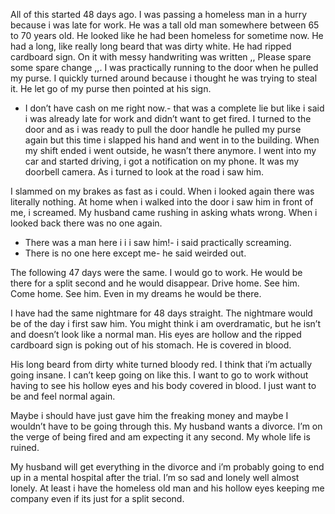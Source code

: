 All of this started 48 days ago.
I was passing a homeless man in a hurry because i was late for work.
He was a tall old man somewhere between 65 to 70 years old.
He looked like he had been homeless for sometime now.
He had a long, like really long beard that was dirty white. 
He had ripped cardboard sign. On it with messy handwriting was written 
,, Please spare some spare change ,,.
I was practically running to the door when he pulled my purse. 
I quickly turned around because i thought he was trying to steal it.
He let go of my purse then pointed at his sign.

- I don’t have cash on me right now.- that was a complete lie but like i said i was already late for work and didn’t want to get fired. I turned to the door and as i was ready to pull the door handle he pulled my purse again but this time i slapped his hand and went in to the building.
When my shift ended i went outside, he wasn’t there anymore.
I went into my car and started driving, i got a notification on my phone. It was my doorbell camera.
 As i turned to look at the road i saw him.

I slammed on my brakes as fast as i could. When i looked again there was literally nothing.
At home when i walked into the door i saw him in front of me, i screamed.
My husband came rushing in asking whats wrong.
When i looked back there was no one again.

- There was a man here i i i saw him!- i said practically screaming.
- There is no one here except me- he said weirded out.


The following 47 days were the same.
I would go to work. He would be there for a split second and he would disappear. Drive home. See him.
Come home. See him.
Even in my dreams he would be there.

I have had the same nightmare for 48 days straight. The nightmare would be of the day i first saw him.
You might think i am overdramatic, but he isn’t and doesn’t look like a normal man. His eyes are hollow and the ripped cardboard sign is poking out of his stomach. He is covered in blood. 

His long beard from dirty white turned bloody red. 
I think that i’m actually going insane.
I can’t keep going on like this.
I want to go to work without having to see his hollow eyes and his body covered in blood. I just want to be and feel normal again.

Maybe i should have just gave him the freaking money and maybe I wouldn’t have to be going through this.
My husband wants a divorce. I’m on the verge of being fired and am expecting it any second. My whole life is ruined.

My husband will get everything in the divorce and i’m probably going to end up in a mental hospital after the trial.
I’m so sad and lonely well almost lonely. At least i have the homeless old man and his hollow eyes keeping me company even if its just for a split second.